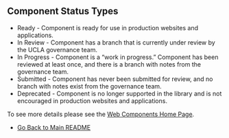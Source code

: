 ## Component Status Types

- Ready - Component is ready for use in production websites and applications.
- In Review - Component has a branch that is currently under review by the UCLA governance team.
- In Progress - Component is a “work in progress.” Component has been reviewed at least once, and there is a branch with notes from the governance team.
- Submitted - Component has never been submitted for review, and no branch with notes exist from the governance team.
- Deprecated - Component is no longer supported in the library and is not encouraged in production websites and applications.

To see more details please see the [Web Components Home Page](https://webcomponents.ucla.edu/).

- [Go Back to Main README](https://bitbucket.org/uclaucomm/ucla-bruin-components/src/campus/)

